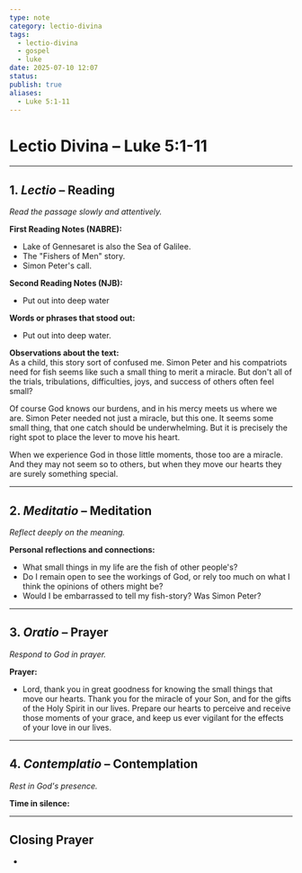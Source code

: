 ```yaml
---
type: note
category: lectio-divina
tags:
  - lectio-divina
  - gospel
  - luke
date: 2025-07-10 12:07
status: 
publish: true
aliases:
  - Luke 5:1-11
---
```

# Lectio Divina – Luke 5:1-11
---
## 1. *Lectio* – Reading  
_Read the passage slowly and attentively._  

**First Reading Notes (NABRE):**  
-  Lake of Gennesaret is also the Sea of Galilee.
- The "Fishers of Men" story.
- Simon Peter's call.

**Second Reading Notes (NJB):**  
-  Put out into deep water

**Words or phrases that stood out:**  
-  Put out into deep water.

**Observations about the text:**  
As a child, this story sort of confused me.  Simon Peter and his compatriots need for fish seems like such a small thing to merit a miracle.  But don't all of the trials, tribulations, difficulties, joys, and success of others often feel small?

Of course God knows our burdens, and in his mercy meets us where we are.  Simon Peter needed not just a miracle, but this one.  It seems some small thing, that one catch should be underwhelming.  But it is precisely the right spot to place the lever to move his heart.  

When we experience God in those little moments, those too are a miracle.  And they may not seem so to others, but when they move our hearts they are surely something special.

---
## 2. *Meditatio* – Meditation  
_Reflect deeply on the meaning._  

**Personal reflections and connections:**  
- What small things in my life are the fish of other people's?  
- Do I remain open to see the workings of God, or rely too much on what I think the opinions of others might be?
- Would I be embarrassed to tell my fish-story?  Was Simon Peter?

---
## 3. *Oratio* – Prayer  
_Respond to God in prayer._  

**Prayer:**  
-  Lord, thank you in great goodness for knowing the small things that move our hearts.  Thank you for the miracle of your Son, and for the gifts of the Holy Spirit in our lives.  Prepare our hearts to perceive and receive those moments of your grace, and keep us ever vigilant for the effects of your love in our lives.

---
## 4. *Contemplatio* – Contemplation  
_Rest in God's presence._  

**Time in silence:**  

---
## Closing Prayer  
- 
